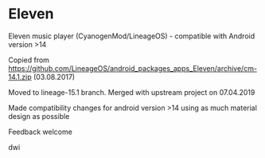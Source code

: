 # Eleven

Eleven music player (CyanogenMod/LineageOS) - compatible with Android version >14

Copied from https://github.com/LineageOS/android_packages_apps_Eleven/archive/cm-14.1.zip (03.08.2017)

Moved to lineage-15.1 branch.
Merged with upstream project on 07.04.2019

Made compatibility changes for android version >14 using as much material design as possible

Feedback welcome

dwi
